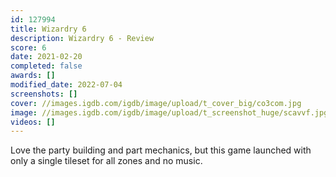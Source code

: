 ```yaml
---
id: 127994
title: Wizardry 6
description: Wizardry 6 - Review
score: 6
date: 2021-02-20
completed: false
awards: []
modified_date: 2022-07-04
screenshots: []
cover: //images.igdb.com/igdb/image/upload/t_cover_big/co3com.jpg
image: //images.igdb.com/igdb/image/upload/t_screenshot_huge/scavvf.jpg
videos: []
---
```

Love the party building and part mechanics, but this game launched with only a single tileset for all zones and no music.